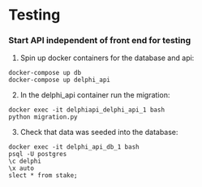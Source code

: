 # Testing



### Start API independent of front end for testing

1. Spin up docker containers for the database and api:

``` 
docker-compose up db
docker-compose up delphi_api
``` 

2. In the delphi_api container run the migration:

``` 
docker exec -it delphiapi_delphi_api_1 bash
python migration.py
```

3. Check that data was seeded into the database:

```
docker exec -it delphi_api_db_1 bash
psql -U postgres
\c delphi
\x auto
slect * from stake;
```
